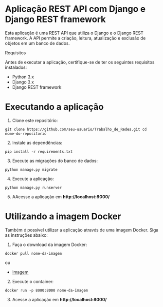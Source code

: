 # Aplicação REST API com Django e Django REST framework

Esta aplicação é uma REST API que utiliza o Django e o Django REST framework. A API permite a criação, leitura, atualização e exclusão de objetos em um banco de dados.

Requisitos

Antes de executar a aplicação, certifique-se de ter os seguintes requisitos instalados:

- Python 3.x
- Django 3.x
- Django REST framework

# Executando a aplicação

1. Clone este repositório:

`git clone https://github.com/seu-usuario/Trabalho_de_Redes.git
cd nome-do-repositorio
`

2. Instale as dependências:

`pip install -r requirements.txt
`

3. Execute as migrações do banco de dados:

`python manage.py migrate
`

4. Execute a aplicação:

`python manage.py runserver
`

5. AAcesse a aplicação em **http://localhost:8000/**

# Utilizando a imagem Docker

Também é possível utilizar a aplicação através de uma imagem Docker. Siga as instruções abaixo:

1. Faça o download da imagem Docker:

`docker pull nome-da-imagem
`

ou

- [Imagem](hub.docker.com/repository/docker/rigar/trabalho-python)

2. Execute o container:

`docker run -p 8000:8000 nome-da-imagem
`

3. Acesse a aplicação em **http://localhost:8000/**





